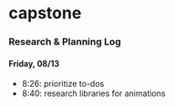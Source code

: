 # capstone

### Research & Planning Log
#### Friday, 08/13
* 8:26: prioritize to-dos
* 8:40: research libraries for animations

